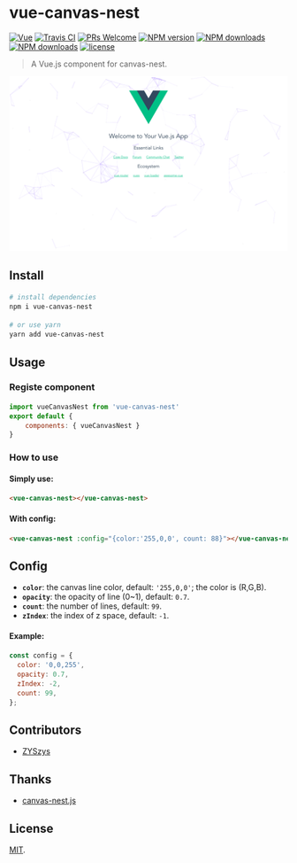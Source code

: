 # vue-canvas-nest

[![Vue](https://img.shields.io/badge/Vue-^2.5-brightgreen.svg)](https://vuejs.org/)
[![Travis CI](https://travis-ci.org/ZYSzys/vue-canvas-nest.svg?branch=master)](https://travis-ci.org/ZYSzys/vue-canvas-nest)
[![PRs Welcome](https://img.shields.io/badge/PRs-welcome-brightgreen.svg?style=flat-square)](http://makeapullrequest.com)
[![NPM version](https://img.shields.io/npm/v/vue-canvas-nest.svg?style=flat)](https://npmjs.org/package/vue-canvas-nest)
[![NPM downloads](http://img.shields.io/npm/dm/vue-canvas-nest.svg?style=flat)](https://npmjs.org/package/vue-canvas-nest)
[![NPM downloads](http://img.shields.io/npm/dt/vue-canvas-nest.svg?style=flat)](https://npmjs.org/package/vue-canvas-nest)
[![license](https://img.shields.io/github/license/ZYSzys/vue-canvas-nest.svg)](https://github.com/ZYSzys/vue-canvas-nest/blob/master/LICENSE)


> A Vue.js component for canvas-nest.

![screenshot](/screenshot.png)

## Install

``` bash
# install dependencies
npm i vue-canvas-nest

# or use yarn
yarn add vue-canvas-nest
```

## Usage

### Registe component
```js
import vueCanvasNest from 'vue-canvas-nest'
export default {
    components: { vueCanvasNest }
}

```

### How to use

#### Simply use:
```html
<vue-canvas-nest></vue-canvas-nest>
```

#### With config:
```html
<vue-canvas-nest :config="{color:'255,0,0', count: 88}"></vue-canvas-nest>
```

## Config

 - **`color`**: the canvas line color, default: `'255,0,0'`; the color is (R,G,B).
 - **`opacity`**: the opacity of line (0~1), default: `0.7`.
 - **`count`**: the number of lines, default: `99`.
 - **`zIndex`**: the index of z space, default: `-1`.

#### Example:
```js
const config = {
  color: '0,0,255',
  opacity: 0.7,
  zIndex: -2,
  count: 99,
};
```

## Contributors
- [ZYSzys](https://github.com/ZYSzys)

## Thanks
- [canvas-nest.js](https://github.com/hustcc/canvas-nest.js)

## License

[MIT](https://github.com/ZYSzys/vue-canvas-nest/blob/master/LICENSE).
